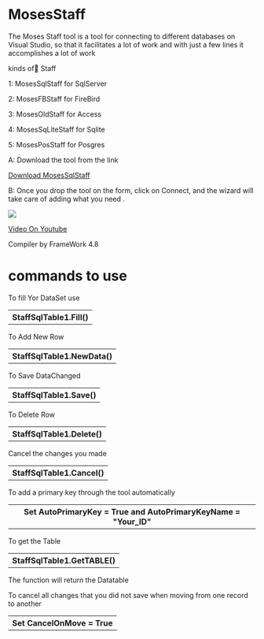 # MosesStaff
The Moses Staff tool is a tool for connecting to different databases on Visual Studio, so that it facilitates a lot of work and with just a few lines it accomplishes a lot of work

kinds of ٍStaff

1: MosesSqlStaff for SqlServer

2: MosesFBStaff for FireBird

3: MosesOldStaff for Access

4: MosesSqLiteStaff for Sqlite

5: MosesPosStaff for Posgres

A: Download the tool from the link

<a href="https://mega.nz/file/CwkFkQJK#9yD_iAME0wTGfxlAFmnNxoU8U2SEHk3Az-udvUGDn4g">Download MosesSqlStaff</a>


B: Once you drop the tool on the form, click on Connect, and the wizard will take care of adding what you need .

<img src="https://i.pinimg.com/originals/d9/30/62/d93062d5db5055d0f521a1e8fc2f341a.jpg" />

<a href="https://www.youtube.com/watch?v=OEKfnNqXhMY">Video On Youtube</a>

Compiler by FrameWork 4.8



# commands to use

To fill Yor DataSet use 
<table>
  <tr>
    <th>StaffSqlTable1.Fill()</th>
  </tr>
</table>


To Add New Row
<table>
  <tr>
    <th>StaffSqlTable1.NewData()</th>
  </tr>
</table>

To Save DataChanged
<table>
  <tr>
    <th>StaffSqlTable1.Save()</th>
  </tr>
</table>

To Delete Row
<table>
  <tr>
    <th>StaffSqlTable1.Delete()</th>
  </tr>
</table>

Cancel the changes you made
<table>
  <tr>
    <th>StaffSqlTable1.Cancel()</th>
  </tr>
</table>

To add a primary key through the tool automatically
<table>
  <tr>
    <th>Set AutoPrimaryKey = True and AutoPrimaryKeyName = "Your_ID" </th>
  </tr>
</table>

To get the Table
<table>
  <tr>
    <th>StaffSqlTable1.GetTABLE()</th>
  </tr>
</table>
The function will return the Datatable

To cancel all changes that you did not save when moving from one record to another
<table>
  <tr>
    <th>Set CancelOnMove = True</th>
  </tr>
</table>



